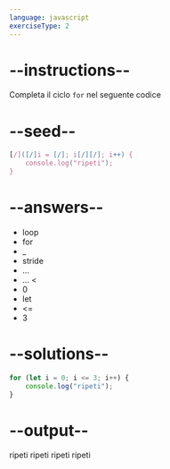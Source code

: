 ```yaml
---
language: javascript
exerciseType: 2
---
```


# --instructions--

Completa il ciclo `for` nel seguente codice

# --seed--

```javascript
[/]([/]i = [/]; i[/][/]; i++) {
    console.log("ripeti");
}
```

# --answers--

- loop
- for 
- _
- stride
- ...
- ... <
- 0
- let 
-  <= 
- 3

# --solutions--

```javascript
for (let i = 0; i <= 3; i++) {
    console.log("ripeti");
}
```

# --output--

ripeti
ripeti
ripeti
ripeti
